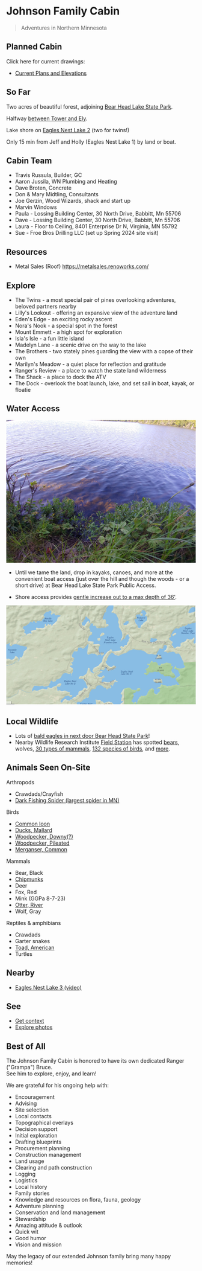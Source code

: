 # Johnson Family Cabin

> Adventures in Northern Minnesota

## Planned Cabin

Click here for current drawings:

- [Current Plans and Elevations](plans-and-elevations/README.md)

## So Far

Two acres of beautiful forest, adjoining [Bear Head Lake State Park](https://goo.gl/maps/RFne5uV7ig8XQSCZ6).

Halfway [between Tower and Ely](images/maps/Maps-MN-IronRange-Tower-Ely.PNG).

Lake shore on [Eagles Nest Lake 2](images/maps/Maps-Sat.PNG) (two for twins!)

Only 15 min from Jeff and Holly (Eagles Nest Lake 1) by land or boat.

## Cabin Team

- Travis Russula, Builder, GC
- Aaron Jussila, WN Plumbing and Heating
- Dave Broten, Concrete
- Don & Mary Midtling, Consultants
- Joe Gerzin, Wood Wizards, shack and start up
- Marvin Windows
- Paula - Lossing Building Center, 30 North Drive, Babbitt, Mn 55706
- Dave - Lossing Building Center, 30 North Drive, Babbitt, Mn 55706
- Laura - Floor to Ceiling, 8401 Enterprise Dr N, Virginia, MN 55792
- Sue - Froe Bros Drilling LLC (set up Spring 2024 site visit)

## Resources

- Metal Sales (Roof) <https://metalsales.renoworks.com/>

## Explore

- The Twins - a most special pair of pines overlooking adventures, beloved partners nearby
- Lilly's Lookout - offering an expansive view of the adventure land
- Eden's Edge - an exciting rocky ascent
- Nora's Nook - a special spot in the forest
- Mount Emmett - a high spot for exploration
- Isla's Isle - a fun little island
- Madelyn Lane - a scenic drive on the way to the lake
- The Brothers - two stately pines guarding the view with a copse of their own  
- Marilyn's Meadow - a quiet place for reflection and gratitude
- Ranger's Review - a place to watch the state land wilderness
- The Shack - a place to dock the ATV
- The Dock - overlook the boat launch, lake, and set sail in boat, kayak, or floatie

## Water Access

![Clear water](images/land-photos/20200804_100600_HDR.jpg)

- Until we tame the land, drop in kayaks, canoes, and more at the convenient boat access (just over the hill and though the woods - or a short drive) at Bear Head Lake State Park Public Access.

- Shore access provides [gentle increase out to a max depth of 36'](images/EaglesNestLake2-depth-map.PNG).

![Lakes](images/Maps-NatlGeo.PNG)

## Local Wildlife

- Lots of [bald eagles in next door Bear Head State Park](https://www.dnr.state.mn.us/birds/eagles/summer_map.html)!
- Nearby Wildlife Research Institute [Field Station](https://www.bearstudy.org/website/about-wri/field-station.html) has spotted [bears](http://bearstudy.org/website/images/stories/Documents/Living_with_Bears-in-Eagles_Nest_Township.pdf), wolves, [30 types of mammals](https://www.bearstudy.org/website/about-wri/wildlife-seen/mammals.html),
[132 species of birds](https://www.bearstudy.org/website/about-wri/wildlife-seen/birds.html), and [more](https://www.bearstudy.org/website/about-wri/wildlife-seen/other.html).

## Animals Seen On-Site

Arthropods

- Crawdads/Crayfish
- [Dark Fishing Spider (largest spider in MN)](https://a-z-animals.com/blog/5-of-the-biggest-spiders-in-minnesota/)

Birds

- [Common loon](https://www.dnr.state.mn.us/birds/commonloon.html)
- [Ducks, Mallard](https://upload.wikimedia.org/wikipedia/commons/c/c0/Female_Mallard_with_ducklings.jpg)
- [Woodpecker, Downy(?)](https://www.dnr.state.mn.us/birds/woodpeckers.html)
- [Woodpecker, Pileated](https://www.dnr.state.mn.us/birds/woodpeckers.html)
- [Merganser, Common](https://www.allaboutbirds.org/guide/Common_Merganser/photo-gallery/302113651)

Mammals

- Bear, Black
- [Chipmunks](https://www.dnr.state.mn.us/mammals/chipmunk.html)
- Deer
- Fox, Red
- Mink (GGPa 8-7-23)
- [Otter, River](https://www.dnr.state.mn.us/mammals/riverotter.html)
- Wolf, Gray

Reptiles & amphibians

- Crawdads
- Garter snakes
- [Toad, American](https://www.dnr.state.mn.us/reptiles_amphibians/frogs_toads/toads/american.html)
- Turtles

## Nearby

- [Eagles Nest Lake 3 (video)](https://www.youtube.com/watch?v=vdogSHS_yFM)

## See

- [Get context](context.md)
- [Explore photos](mls.md)

## Best of All

The Johnson Family Cabin is honored to have its own dedicated Ranger ("Grampa") Bruce.  
See him to explore, enjoy, and learn!

We are grateful for his ongoing help with:

- Encouragement
- Advising
- Site selection
- Local contacts
- Topographical overlays
- Decision support
- Initial exploration
- Drafting blueprints
- Procurement planning
- Construction management
- Land usage
- Clearing and path construction
- Logging
- Logistics
- Local history
- Family stories
- Knowledge and resources on flora, fauna, geology
- Adventure planning
- Conservation and land management
- Stewardship
- Amazing attitude & outlook
- Quick wit
- Good humor
- Vision and mission

May the legacy of our extended Johnson family bring many happy memories!

